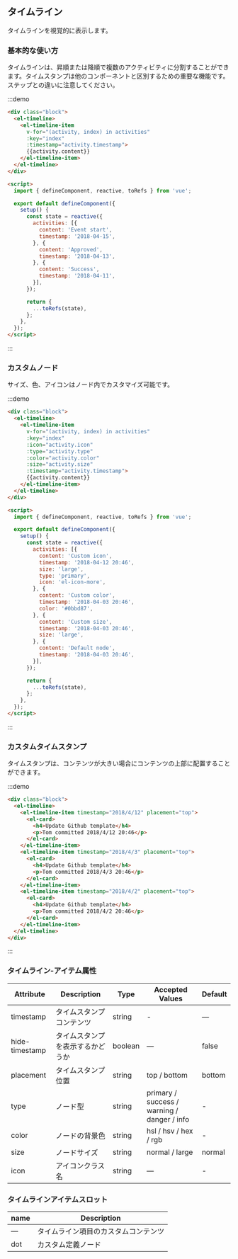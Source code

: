 ## タイムライン

タイムラインを視覚的に表示します。

### 基本的な使い方

タイムラインは、昇順または降順で複数のアクティビティに分割することができます。タイムスタンプは他のコンポーネントと区別するための重要な機能です。ステップとの違いに注意してください。

:::demo
```html
<div class="block">
  <el-timeline>
    <el-timeline-item
      v-for="(activity, index) in activities"
      :key="index"
      :timestamp="activity.timestamp">
      {{activity.content}}
    </el-timeline-item>
  </el-timeline>
</div>

<script>
  import { defineComponent, reactive, toRefs } from 'vue';

  export default defineComponent({
    setup() {
      const state = reactive({
        activities: [{
          content: 'Event start',
          timestamp: '2018-04-15',
        }, {
          content: 'Approved',
          timestamp: '2018-04-13',
        }, {
          content: 'Success',
          timestamp: '2018-04-11',
        }],
      });

      return {
        ...toRefs(state),
      };
    },
  });
</script>
```
:::

### カスタムノード

サイズ、色、アイコンはノード内でカスタマイズ可能です。

:::demo
```html
<div class="block">
  <el-timeline>
    <el-timeline-item
      v-for="(activity, index) in activities"
      :key="index"
      :icon="activity.icon"
      :type="activity.type"
      :color="activity.color"
      :size="activity.size"
      :timestamp="activity.timestamp">
      {{activity.content}}
    </el-timeline-item>
  </el-timeline>
</div>

<script>
  import { defineComponent, reactive, toRefs } from 'vue';

  export default defineComponent({
    setup() {
      const state = reactive({
        activities: [{
          content: 'Custom icon',
          timestamp: '2018-04-12 20:46',
          size: 'large',
          type: 'primary',
          icon: 'el-icon-more',
        }, {
          content: 'Custom color',
          timestamp: '2018-04-03 20:46',
          color: '#0bbd87',
        }, {
          content: 'Custom size',
          timestamp: '2018-04-03 20:46',
          size: 'large',
        }, {
          content: 'Default node',
          timestamp: '2018-04-03 20:46',
        }],
      });

      return {
        ...toRefs(state),
      };
    },
  });
</script>
```
:::

### カスタムタイムスタンプ

タイムスタンプは、コンテンツが大きい場合にコンテンツの上部に配置することができます。

:::demo
```html
<div class="block">
  <el-timeline>
    <el-timeline-item timestamp="2018/4/12" placement="top">
      <el-card>
        <h4>Update Github template</h4>
        <p>Tom committed 2018/4/12 20:46</p>
      </el-card>
    </el-timeline-item>
    <el-timeline-item timestamp="2018/4/3" placement="top">
      <el-card>
        <h4>Update Github template</h4>
        <p>Tom committed 2018/4/3 20:46</p>
      </el-card>
    </el-timeline-item>
    <el-timeline-item timestamp="2018/4/2" placement="top">
      <el-card>
        <h4>Update Github template</h4>
        <p>Tom committed 2018/4/2 20:46</p>
      </el-card>
    </el-timeline-item>
  </el-timeline>
</div>
```
:::

### タイムライン-アイテム属性
| Attribute      | Description    | Type      | Accepted Values | Default   |
|---------- |-------- |---------- |-------------  |-------- |
| timestamp     | タイムスタンプコンテンツ | string  | - | — |
| hide-timestamp  | タイムスタンプを表示するかどうか | boolean | — | false |
| placement | タイムスタンプ位置 | string | top / bottom | bottom |
| type | ノード型 | string | primary / success / warning / danger / info | - |
| color | ノードの背景色 | string | hsl / hsv / hex / rgb | - |
| size | ノードサイズ | string | normal / large | normal |
| icon | アイコンクラス名 | string | — | - |

### タイムラインアイテムスロット
| name | Description |
|------|--------|
| — | タイムライン項目のカスタムコンテンツ |
| dot | カスタム定義ノード |
